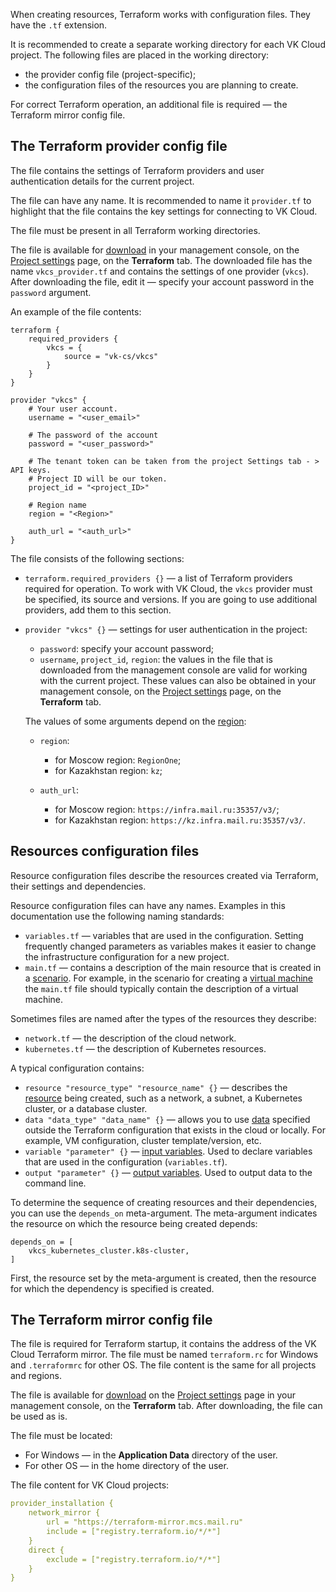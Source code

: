 When creating resources, Terraform works with configuration files. They have the `.tf` extension.

It is recommended to create a separate working directory for each VK Cloud project. The following files are placed in the working directory:

- the provider config file (project-specific);
- the configuration files of the resources you are planning to create.

For correct Terraform operation, an additional file is required — the Terraform mirror config file.

## The Terraform provider config file

The file contains the settings of Terraform providers and user authentication details for the current project.

The file can have any name. It is recommended to name it `provider.tf` to highlight that the file contains the key settings for connecting to VK Cloud.

The file must be present in all Terraform working directories.

The file is available for [download](../../quick-start#preparatory_steps) in your management console, on the [Project settings](https://msk.cloud.vk.com/app/en/project/terraform) page, on the **Terraform** tab. The downloaded file has the name `vkcs_provider.tf` and contains the settings of one provider (`vkcs`). After downloading the file, edit it — specify your account password in the `password` argument.

An example of the file contents:

```console
terraform {
    required_providers {
        vkcs = {
            source = "vk-cs/vkcs"
        }
    }
}

provider "vkcs" {
    # Your user account.
    username = "<user_email>"

    # The password of the account
    password = "<user_password>"

    # The tenant token can be taken from the project Settings tab - > API keys.
    # Project ID will be our token.
    project_id = "<project_ID>"

    # Region name
    region = "<Region>"

    auth_url = "<auth_url>"
}
```

The file consists of the following sections:

- `terraform.required_providers {}` — a list of Terraform providers required for operation. To work with VK Cloud, the `vkcs` provider must be specified, its source and versions. If you are going to use additional providers, add them to this section.
- `provider "vkcs" {}` — settings for user authentication in the project:

  - `password`: specify your account password;
  - `username`, `project_id`, `region`: the values in the file that is downloaded from the management console are valid for working with the current project. These values can also be obtained in your management console, on the [Project settings](https://msk.cloud.vk.com/app/en/project/terraform) page, on the **Terraform** tab.

  The values of some arguments depend on the [region](/ru/tools-for-using-services/account/concepts/regions):

  - `region`:

    - for Moscow region: `RegionOne`;
    - for Kazakhstan region: `kz`;

  - `auth_url`:

    - for Moscow region: `https://infra.mail.ru:35357/v3/`;
    - for Kazakhstan region: `https://kz.infra.mail.ru:35357/v3/`.

## Resources configuration files

Resource configuration files describe the resources created via Terraform, their settings and dependencies.

Resource configuration files can have any names. Examples in this documentation use the following naming standards:

- `variables.tf` — variables that are used in the configuration. Setting frequently changed parameters as variables makes it easier to change the infrastructure configuration for a new project.
- `main.tf` — contains a description of the main resource that is created in a [scenario](../../how-to-guides). For example, in the scenario for creating a [virtual machine](../../how-to-guides/iaas/create) the `main.tf` file should typically contain the description of a virtual machine.

Sometimes files are named after the types of the resources they describe:

- `network.tf` — the description of the cloud network.
- `kubernetes.tf` — the description of Kubernetes resources.

A typical configuration contains:

- `resource "resource_type" "resource_name" {}` — describes the [resource](https://www.terraform.io/language/resources/syntax) being created, such as a network, a subnet, a Kubernetes cluster, or a database cluster.
- `data "data_type" "data_name" {}` — allows you to use [data](https://www.terraform.io/language/data-sources) specified outside the Terraform configuration that exists in the cloud or locally. For example, VM configuration, cluster template/version, etc.
- `variable "parameter" {}` — [input variables](https://www.terraform.io/language/values/variables). Used to declare variables that are used in the configuration (`variables.tf`).
- `output "parameter" {}` — [output variables](https://www.terraform.io/language/values/outputs). Used to output data to the command line.

To determine the sequence of creating resources and their dependencies, you can use the `depends_on` meta-argument. The meta-argument indicates the resource on which the resource being created depends:

```console
depends_on = [
    vkcs_kubernetes_cluster.k8s-cluster,
]
```

First, the resource set by the meta-argument is created, then the resource for which the dependency is specified is created.

## The Terraform mirror config file

The file is required for Terraform startup, it contains the address of the VK Cloud Terraform mirror. The file must be named `terraform.rc` for Windows and `.terraformrc` for other OS. The file content is the same for all projects and regions.

The file is available for [download](../../quick-start#preparatory_steps) on the [Project settings](https://msk.cloud.vk.com/app/en/project/terraform) page in your management console, on the **Terraform** tab. After downloading, the file can be used as is.

The file must be located:

- For Windows — in the **Application Data** directory of the user.
- For other OS — in the home directory of the user.

The file content for VK Cloud projects:

```yaml
provider_installation {
    network_mirror {
        url = "https://terraform-mirror.mcs.mail.ru"
        include = ["registry.terraform.io/*/*"]
    }
    direct {
        exclude = ["registry.terraform.io/*/*"]
    }
}
```
